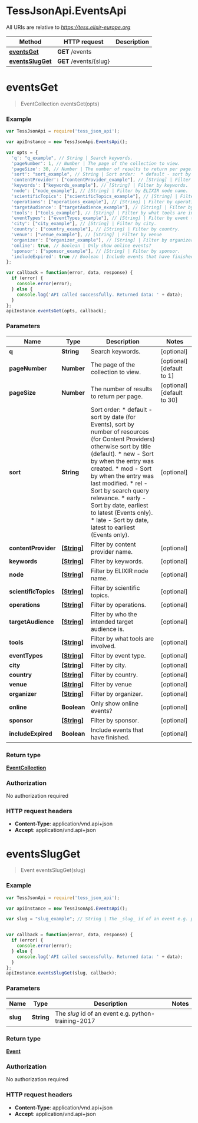 # TessJsonApi.EventsApi

All URIs are relative to *https://tess.elixir-europe.org*

Method | HTTP request | Description
------------- | ------------- | -------------
[**eventsGet**](EventsApi.md#eventsGet) | **GET** /events | 
[**eventsSlugGet**](EventsApi.md#eventsSlugGet) | **GET** /events/{slug} | 


<a name="eventsGet"></a>
# **eventsGet**
> EventCollection eventsGet(opts)



### Example
```javascript
var TessJsonApi = require('tess_json_api');

var apiInstance = new TessJsonApi.EventsApi();

var opts = { 
  'q': "q_example", // String | Search keywords.
  'pageNumber': 1, // Number | The page of the collection to view.
  'pageSize': 30, // Number | The number of results to return per page.
  'sort': "sort_example", // String | Sort order:  * default - sort by date (for Events), sort by number of resources (for Content Providers) otherwise sort by title (default).  * new - Sort by when the entry was created.  * mod - Sort by when the entry was last modified.  * rel - Sort by search query relevance.  * early - Sort by date, earliest to latest (Events only).  * late - Sort by date, latest to earliest (Events only). 
  'contentProvider': ["contentProvider_example"], // [String] | Filter by content provider name.
  'keywords': ["keywords_example"], // [String] | Filter by keywords.
  'node': ["node_example"], // [String] | Filter by ELIXIR node name.
  'scientificTopics': ["scientificTopics_example"], // [String] | Filter by scientific topics.
  'operations': ["operations_example"], // [String] | Filter by operations.
  'targetAudience': ["targetAudience_example"], // [String] | Filter by who the intended target audience is.
  'tools': ["tools_example"], // [String] | Filter by what tools are involved.
  'eventTypes': ["eventTypes_example"], // [String] | Filter by event type.
  'city': ["city_example"], // [String] | Filter by city.
  'country': ["country_example"], // [String] | Filter by country.
  'venue': ["venue_example"], // [String] | Filter by venue
  'organizer': ["organizer_example"], // [String] | Filter by organizer.
  'online': true, // Boolean | Only show online events?
  'sponsor': ["sponsor_example"], // [String] | Filter by sponsor.
  'includeExpired': true // Boolean | Include events that have finished.
};

var callback = function(error, data, response) {
  if (error) {
    console.error(error);
  } else {
    console.log('API called successfully. Returned data: ' + data);
  }
};
apiInstance.eventsGet(opts, callback);
```

### Parameters

Name | Type | Description  | Notes
------------- | ------------- | ------------- | -------------
 **q** | **String**| Search keywords. | [optional] 
 **pageNumber** | **Number**| The page of the collection to view. | [optional] [default to 1]
 **pageSize** | **Number**| The number of results to return per page. | [optional] [default to 30]
 **sort** | **String**| Sort order:  * default - sort by date (for Events), sort by number of resources (for Content Providers) otherwise sort by title (default).  * new - Sort by when the entry was created.  * mod - Sort by when the entry was last modified.  * rel - Sort by search query relevance.  * early - Sort by date, earliest to latest (Events only).  * late - Sort by date, latest to earliest (Events only).  | [optional] 
 **contentProvider** | [**[String]**](String.md)| Filter by content provider name. | [optional] 
 **keywords** | [**[String]**](String.md)| Filter by keywords. | [optional] 
 **node** | [**[String]**](String.md)| Filter by ELIXIR node name. | [optional] 
 **scientificTopics** | [**[String]**](String.md)| Filter by scientific topics. | [optional] 
 **operations** | [**[String]**](String.md)| Filter by operations. | [optional] 
 **targetAudience** | [**[String]**](String.md)| Filter by who the intended target audience is. | [optional] 
 **tools** | [**[String]**](String.md)| Filter by what tools are involved. | [optional] 
 **eventTypes** | [**[String]**](String.md)| Filter by event type. | [optional] 
 **city** | [**[String]**](String.md)| Filter by city. | [optional] 
 **country** | [**[String]**](String.md)| Filter by country. | [optional] 
 **venue** | [**[String]**](String.md)| Filter by venue | [optional] 
 **organizer** | [**[String]**](String.md)| Filter by organizer. | [optional] 
 **online** | **Boolean**| Only show online events? | [optional] 
 **sponsor** | [**[String]**](String.md)| Filter by sponsor. | [optional] 
 **includeExpired** | **Boolean**| Include events that have finished. | [optional] 

### Return type

[**EventCollection**](EventCollection.md)

### Authorization

No authorization required

### HTTP request headers

 - **Content-Type**: application/vnd.api+json
 - **Accept**: application/vnd.api+json

<a name="eventsSlugGet"></a>
# **eventsSlugGet**
> Event eventsSlugGet(slug)



### Example
```javascript
var TessJsonApi = require('tess_json_api');

var apiInstance = new TessJsonApi.EventsApi();

var slug = "slug_example"; // String | The _slug_ id of an event e.g. python-training-2017


var callback = function(error, data, response) {
  if (error) {
    console.error(error);
  } else {
    console.log('API called successfully. Returned data: ' + data);
  }
};
apiInstance.eventsSlugGet(slug, callback);
```

### Parameters

Name | Type | Description  | Notes
------------- | ------------- | ------------- | -------------
 **slug** | **String**| The _slug_ id of an event e.g. python-training-2017 | 

### Return type

[**Event**](Event.md)

### Authorization

No authorization required

### HTTP request headers

 - **Content-Type**: application/vnd.api+json
 - **Accept**: application/vnd.api+json

